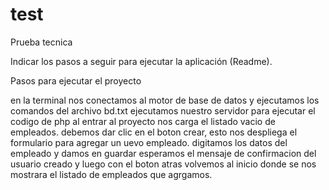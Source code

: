 # test
Prueba tecnica

Indicar los pasos a seguir para ejecutar la aplicación (Readme).

Pasos para ejecutar el proyecto

en la terminal nos conectamos al motor de base de datos y ejecutamos los comandos del archivo bd.txt
ejecutamos nuestro servidor para ejecutar el codigo de php
al entrar al proyecto nos carga el listado vacio de empleados.
debemos dar clic en el boton crear, esto nos despliega el formulario para agregar un uevo empleado.
digitamos los datos del empleado y damos en guardar
esperamos el mensaje de confirmacion del usuario creado y luego con el boton atras volvemos al inicio donde se nos mostrara el listado de empleados que agrgamos.
